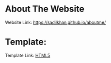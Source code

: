 # About The Website

Website Link: https://sadilkhan.github.io/aboutme/

# Template:
Template Link: [HTML5](https://html5up.net)
